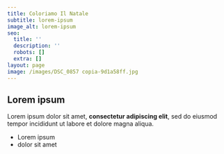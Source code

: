 ```yaml
---
title: Coloriamo Il Natale
subtitle: lorem-ipsum
image_alt: lorem-ipsum
seo:
  title: ''
  description: ''
  robots: []
  extra: []
layout: page
image: /images/DSC_0857 copia-9d1a58ff.jpg
---
```

## Lorem ipsum

Lorem ipsum dolor sit amet, **consectetur adipiscing elit**, sed do eiusmod tempor incididunt ut labore et dolore magna aliqua.

- Lorem ipsum
- dolor sit amet